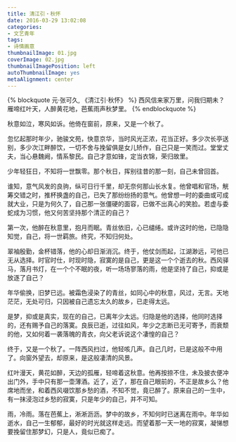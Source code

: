 ```yaml
---
title: 清江引・秋怀
date: 2016-03-29 13:02:08
categories:
- 文艺青年
tags:
- 诗情画意
thumbnailImage: 01.jpg
coverImage: 02.jpg
thumbnailImagePosition: left
autoThumbnailImage: yes
metaAlignment: center
---
```

{% blockquote 元·张可久, 《清江引·秋怀》 %}
西风信来家万里，问我归期未？
雁啼红叶天，人醉黄花地，芭蕉雨声秋梦里。
{% endblockquote %}

秋意如泣，寒风如诉。他倚在窗前，原来，又是一个秋了。

<!-- more -->

忽忆起那时年少，驰骏文苑，快意京华，当时风光正浓，花当正好。多少次长亭送别，多少次江畔醉饮，一切不舍与挽留俱是女儿矫作，自己只是一笑而过。堂堂丈夫，当心悬魏阙，情系黎民。自己才意如锋，定当衣锦，荣归故里。

少年轻狂日，不知将一世飘零。那个秋日，挥别往昔的那一刻，自己未曾回首。

谁知，意气风发的良驹，纵可日行千里，却无奈何那山长水复。他曾唱和官场，觥筹交错之时，推杯换盏的自己，已失了那纷纷扬的意气。他曾想一时的委曲或可成就大业，只是为何久了，自己那一张僵硬的面容，已做不出真心的笑脸。若虚与委蛇成为习惯，他又何苦坚持那个清正的自己？

第一次，他醉在秋意里，抱月而眠。青丝依旧，心已缱绻。或许这时的他，已隐隐知觉，自己，将一世羁旅。终究，不知归何处。

翠袖殷勤，金杯错落，他的心却日渐消沉。终于，他仗剑而起，江湖渺远，可他已无从选择。时官时仕，时现时隐，寂寞的是自己，更是这一个个逝去的秋。西风驿马，落月书灯，在一个个不眠的夜，听一场场寥落的雨，他是坚持了自己，抑或是放逐了自己？

年华偷换，旧梦已远。被霜色浸染了的青丝，如同心中的秋意，风过，无言。天地茫茫，无处可归，只因被自己遗忘太久的故乡，已走得太远。

是梦，抑或是真实，现在的自己，已离年少太远。归隐是他的选择，他同时选择的，还有赐予自己的落寞。良辰已逝，过往如风，年少之志断已无可寄予，而衰颓的他，又如何着一袭落魄的青衣，向父老诉说这个凄惶的自己？

终于，又是一个秋了。一阵西风扫过，他轻咳几声。自己几时，已是这般不中用了。向窗外望去，却原来，是这般凄清的风景。

红叶漫天，黄花如醉，天边的孤雁，轻啼着这秋意。他再按捺不住，未及披衣便冲出门外，手中只有那一壶薄酒。近了，近了，那在自己眼前的，不正是故乡么？他席地而坐，和着西风啜饮那乡愁的酒，不知不觉，竟已醉了。原来自己的一生中，有一抹浸泡过乡愁的寂寞，只是年少的自己，并不可知。

雨，冷雨。落在芭蕉上，淅淅沥沥。梦中的故乡，不知何时已迷离在雨中。年华如逝水，自己一生郁郁，最好的时光就这样走远。而望着那一天一地的寂寞，凝悌想要挽留住那梦幻，只是人，竟似已痴了。

